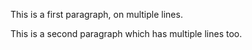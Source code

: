 This is a first paragraph,
on multiple lines.

This is a second paragraph
which has multiple lines too.